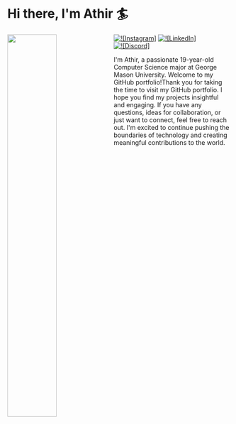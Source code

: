 # Hi there, I'm Athir 🏄

<img align="left" width="47%" src="https://github-readme-stats.vercel.app/api?username=amurad3&show_icons=true&theme=radical" />

<a href="https://www.instagram.com/athir.mh/"><img alt="![Instagram]" src="https://img.shields.io/badge/Instagram-%23E4405F.svg?style=for-the-badge&logo=Instagram&logoColor=white"></a>
<a href="https://www.linkedin.com/in/athir-murad-307a60274/"><img alt="![LinkedIn]" src="https://img.shields.io/badge/linkedin-%230077B5.svg?style=for-the-badge&logo=linkedin&logoColor=white"></a>
<a href="https://discord.com/channels/@me"><img alt="![Discord]" src="https://img.shields.io/badge/Discord-%235865F2.svg?style=for-the-badge&logo=discord&logoColor=white"></a>

I'm Athir, a passionate 19-year-old Computer Science major at George Mason University. Welcome to my GitHub portfolio!Thank you for taking the time to visit my GitHub portfolio. I hope you find my projects insightful and engaging. If you have any questions, ideas for collaboration, or just want to connect, feel free to reach out. I'm excited to continue pushing the boundaries of technology and creating meaningful contributions to the world.
